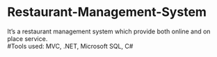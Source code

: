 # Restaurant-Management-System
It’s a restaurant management system which provide both online and on place service.  
#Tools used: MVC, .NET, Microsoft SQL, C#  

